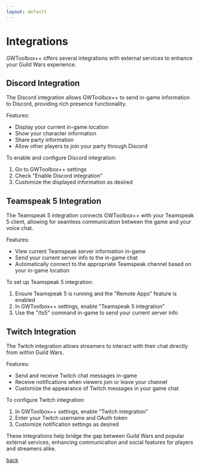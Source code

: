 ```yaml
---
layout: default
---
```


# Integrations

GWToolbox++ offers several integrations with external services to enhance your Guild Wars experience.

## Discord Integration

The Discord integration allows GWToolbox++ to send in-game information to Discord, providing rich presence functionality.

Features:
- Display your current in-game location
- Show your character information
- Share party information
- Allow other players to join your party through Discord

To enable and configure Discord integration:
1. Go to GWToolbox++ settings
2. Check "Enable Discord integration"
3. Customize the displayed information as desired

## Teamspeak 5 Integration

The Teamspeak 5 integration connects GWToolbox++ with your Teamspeak 5 client, allowing for seamless communication between the game and your voice chat.

Features:
- View current Teamspeak server information in-game
- Send your current server info to the in-game chat
- Automatically connect to the appropriate Teamspeak channel based on your in-game location

To set up Teamspeak 5 integration:
1. Ensure Teamspeak 5 is running and the "Remote Apps" feature is enabled
2. In GWToolbox++ settings, enable "Teamspeak 5 integration"
3. Use the "/ts5" command in-game to send your current server info

## Twitch Integration

The Twitch integration allows streamers to interact with their chat directly from within Guild Wars.

Features:
- Send and receive Twitch chat messages in-game
- Receive notifications when viewers join or leave your channel
- Customize the appearance of Twitch messages in your game chat

To configure Twitch integration:
1. In GWToolbox++ settings, enable "Twitch integration"
2. Enter your Twitch username and OAuth token
3. Customize notification settings as desired

These integrations help bridge the gap between Guild Wars and popular external services, enhancing communication and social features for players and streamers alike.

[back](./)
